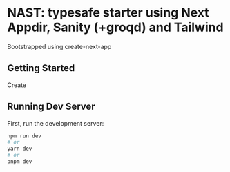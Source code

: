 # NAST: typesafe starter using Next Appdir, Sanity (+groqd) and Tailwind
Bootstrapped using create-next-app

## Getting Started
Create



## Running Dev Server

First, run the development server:

```bash
npm run dev
# or
yarn dev
# or
pnpm dev
```

